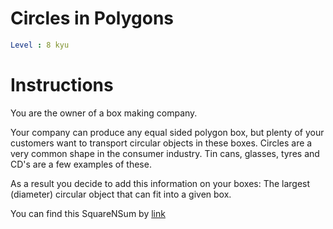 # Circles in Polygons

```yaml
Level : 8 kyu
```



# Instructions
You are the owner of a box making company.

Your company can produce any equal sided polygon box, but plenty of your customers want to transport circular objects in these boxes. Circles are a very common shape in the consumer industry. Tin cans, glasses, tyres and CD's are a few examples of these.

As a result you decide to add this information on your boxes: The largest (diameter) circular object that can fit into a given box.



You can find this SquareNSum by [link](https://www.codewars.com/kata/5a026a9cffe75fbace00007f/train/java)